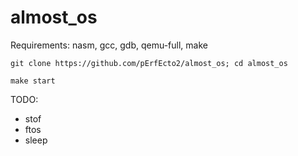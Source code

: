 # almost_os

Requirements: nasm, gcc, gdb, qemu-full, make

`git clone https://github.com/pErfEcto2/almost_os; cd almost_os`

`make start`

TODO:
- stof
- ftos
- sleep

